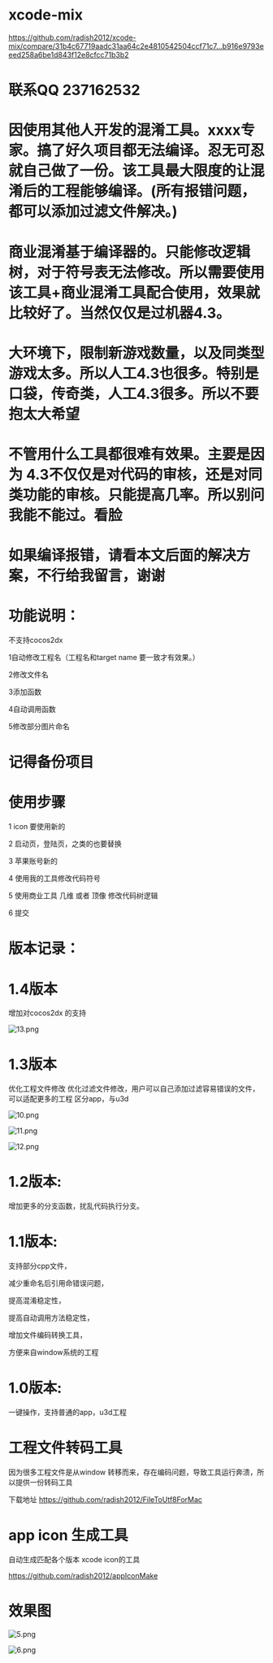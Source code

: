 # xcode-mix
https://github.com/radish2012/xcode-mix/compare/31b4c67719aadc31aa64c2e4810542504ccf71c7...b916e9793eeed258a6be1d843f12e8cfcc71b3b2

# 联系QQ 237162532

# 因使用其他人开发的混淆工具。xxxx专家。搞了好久项目都无法编译。忍无可忍就自己做了一份。该工具最大限度的让混淆后的工程能够编译。(所有报错问题，都可以添加过滤文件解决。)



# 商业混淆基于编译器的。只能修改逻辑树，对于符号表无法修改。所以需要使用该工具+商业混淆工具配合使用，效果就比较好了。当然仅仅是过机器4.3。

# 大环境下，限制新游戏数量，以及同类型游戏太多。所以人工4.3也很多。特别是口袋，传奇类，人工4.3很多。所以不要抱太大希望

# 不管用什么工具都很难有效果。主要是因为 4.3不仅仅是对代码的审核，还是对同类功能的审核。只能提高几率。所以别问我能不能过。看脸

# 如果编译报错，请看本文后面的解决方案，不行给我留言，谢谢

# 功能说明：

不支持cocos2dx

1自动修改工程名（工程名和target name 要一致才有效果。）

2修改文件名

3添加函数

4自动调用函数

5修改部分图片命名


# 记得备份项目


# 使用步骤

1 icon 要使用新的

2 启动页，登陆页，之类的也要替换

3 苹果账号新的

4 使用我的工具修改代码符号

5 使用商业工具 几维 或者 顶像 修改代码树逻辑

6 提交






# 版本记录：

# 1.4版本

增加对cocos2dx 的支持

![13.png](https://raw.githubusercontent.com/radish2012/xcode-mix/master/13.png)


# 1.3版本

优化工程文件修改
优化过滤文件修改，用户可以自己添加过滤容易错误的文件，可以适配更多的工程
区分app，与u3d

![10.png](https://raw.githubusercontent.com/radish2012/xcode-mix/master/10.png)


![11.png](https://raw.githubusercontent.com/radish2012/xcode-mix/master/11.png)


![12.png](https://raw.githubusercontent.com/radish2012/xcode-mix/master/12.png)

# 1.2版本:

增加更多的分支函数，扰乱代码执行分支。


# 1.1版本:

支持部分cpp文件，

减少重命名后引用命错误问题，

提高混淆稳定性，

提高自动调用方法稳定性，

增加文件编码转换工具，

方便来自window系统的工程




# 1.0版本:

一键操作，支持普通的app，u3d工程




# 工程文件转码工具

因为很多工程文件是从window 转移而来，存在编码问题，导致工具运行奔溃，所以提供一份转码工具

下载地址 
https://github.com/radish2012/FileToUtf8ForMac


# app icon 生成工具

自动生成匹配各个版本 xcode icon的工具

https://github.com/radish2012/appIconMake


# 效果图

![5.png](https://raw.githubusercontent.com/radish2012/xcode-mix/master/5.png)

![6.png](https://raw.githubusercontent.com/radish2012/xcode-mix/master/6.png)
